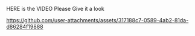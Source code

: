 HERE is the VIDEO Please Give it a look


https://github.com/user-attachments/assets/317188c7-0589-4ab2-81da-d86284f19888

